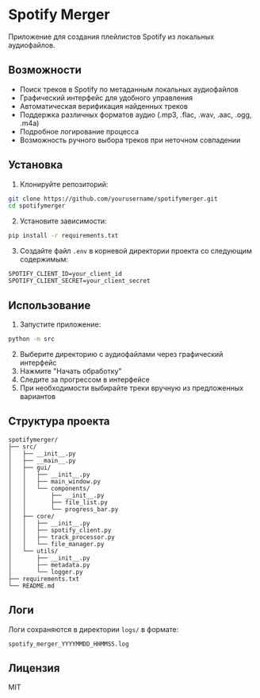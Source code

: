 # Spotify Merger

Приложение для создания плейлистов Spotify из локальных аудиофайлов.

## Возможности

- Поиск треков в Spotify по метаданным локальных аудиофайлов
- Графический интерфейс для удобного управления
- Автоматическая верификация найденных треков
- Поддержка различных форматов аудио (.mp3, .flac, .wav, .aac, .ogg, .m4a)
- Подробное логирование процесса
- Возможность ручного выбора треков при неточном совпадении

## Установка

1. Клонируйте репозиторий:
```bash
git clone https://github.com/yourusername/spotifymerger.git
cd spotifymerger
```

2. Установите зависимости:
```bash
pip install -r requirements.txt
```

3. Создайте файл `.env` в корневой директории проекта со следующим содержимым:
```
SPOTIFY_CLIENT_ID=your_client_id
SPOTIFY_CLIENT_SECRET=your_client_secret
```

## Использование

1. Запустите приложение:
```bash
python -m src
```

2. Выберите директорию с аудиофайлами через графический интерфейс
3. Нажмите "Начать обработку"
4. Следите за прогрессом в интерфейсе
5. При необходимости выбирайте треки вручную из предложенных вариантов

## Структура проекта

```
spotifymerger/
├── src/
│   ├── __init__.py
│   ├── __main__.py
│   ├── gui/
│   │   ├── __init__.py
│   │   ├── main_window.py
│   │   └── components/
│   │       ├── __init__.py
│   │       ├── file_list.py
│   │       └── progress_bar.py
│   ├── core/
│   │   ├── __init__.py
│   │   ├── spotify_client.py
│   │   ├── track_processor.py
│   │   └── file_manager.py
│   └── utils/
│       ├── __init__.py
│       ├── metadata.py
│       └── logger.py
├── requirements.txt
└── README.md
```

## Логи

Логи сохраняются в директории `logs/` в формате:
```
spotify_merger_YYYYMMDD_HHMMSS.log
```

## Лицензия

MIT 